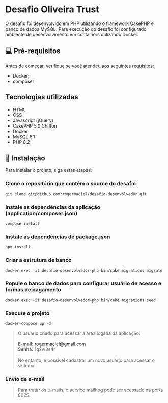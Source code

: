 # Desafio Oliveira Trust

O desafio foi desenvolvido em PHP utilizando o framework CakePHP e banco de dados MySQL. Para execução do desafio foi configurado ambiente de desenvolvimento em containers utilizando Docker.

## 💻 Pré-requisitos

Antes de começar, verifique se você atendeu aos seguintes requisitos:
* Docker;
* composer

## Tecnologias utilizadas
* HTML
* CSS
* Javascript (jQuery)
* CakePHP 5.0 Chiffon
* Docker
* MySQL 8.1
* PHP 8.2

## 🚀 Instalação

Para instalar o projeto, siga estas etapas:

### Clone o repositório que contém o source do desafio
```
git clone git@github.com:rogermaciel/desafio-desenvolvedor.git
```

### Instale as dependências da aplicação (application/composer.json)
```
compose install
```

### Instale as dependências de package.json
```
npm install
```

### Criar a estrutura de banco
```
docker exec -it desafio-desenvolvedor-php bin/cake migrations migrate
```

### Popule o banco de dados para configurar usuário de acesso e formas de pagamento
```
docker exec -it desafio-desenvolvedor-php bin/cake migrations seed
```

### Execute o projeto
```
docker-compose up -d
```

> O usuário criado para acessar a área logada da aplicação:<br /><br />
> **E-mail:** rogermaciel@gmail.com<br />
> **Senha:** 1q2w3e4r<br /><br />
> No entanto, é possível cadastrar um novo usuário para acessar o sistema

### Envio de e-mail
> Para tratar os e-mails, o serviço mailhog pode ser acessado na porta 8025.